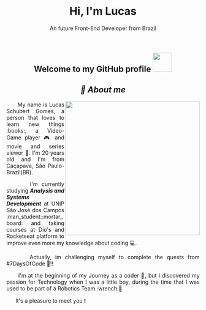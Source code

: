 <header>
  <h1 align="center"><strong>Hi, I'm Lucas</strong></h1>
  <p align="center">An future Front-End Developer from Brazil<p>
</header>

<body>
    <h2 align="center">Welcome to my GitHub profile <img src="https://user-images.githubusercontent.com/103296710/168143221-8c65d04c-eef2-4122-a280-2adca415b02a.gif" width="50px"</h2>
  <h2 align="center"> <strong><em> 📍 About me</em></strong></h2>
  <p align="justify">
    <img src="https://user-images.githubusercontent.com/103296710/168145504-7309e166-e617-44f4-aedb-20e3a7fb2c31.gif" width="350px" align="right">
  </P>
  <P align="justify">
  &nbsp &nbsp &nbsp My name is Lucas Schubert Gomes, a person that loves to learn new things :books:, a Video-Game player 🎮 and movie and series viewer 📸. I'm 20 years old and I'm from Caçapava, São Paulo-Brazil(BR). 
  </P>
  <P align="justify">
    &nbsp &nbsp &nbsp I'm currently studying <strong><em>Analysis and Systems Development</em></strong> at UNIP São José dos Campos :man_student::mortar_board: and taking courses at Dio's and Rocketseat platform to improve even more my knowledge about coding 💻.
  </p>
  <P align="justify">
        &nbsp &nbsp &nbsp Actually, im challenging myself to complete the quests from #7DaysOfCode 📆!!
  </P>
<p align="justify">
        &nbsp &nbsp &nbsp I'm at the beginning of my Journey as a coder 🚀, but I discovered my passion for Technology when I was a little boy, during the time that I was used to be part of a Robotics Team.:wrench:🤖
  </p>
  <p align="justify">
        &nbsp &nbsp &nbsp It's a pleasure to meet you ❗
   </P>
  </body>
